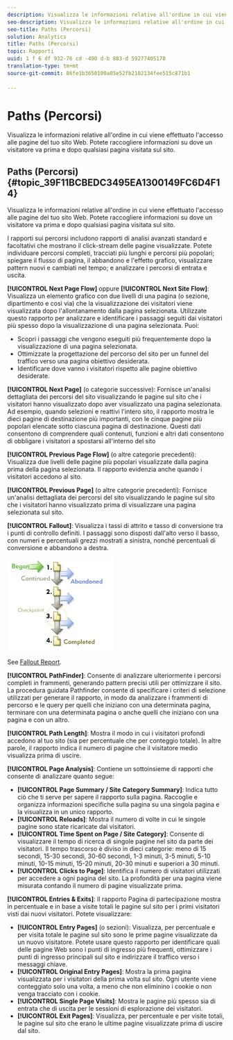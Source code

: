 ```yaml
---
description: Visualizza le informazioni relative all'ordine in cui viene effettuato l'accesso alle pagine del tuo sito Web. Potete raccogliere informazioni su dove un visitatore va prima e dopo qualsiasi pagina visitata sul sito.
seo-description: Visualizza le informazioni relative all'ordine in cui viene effettuato l'accesso alle pagine del tuo sito Web. Potete raccogliere informazioni su dove un visitatore va prima e dopo qualsiasi pagina visitata sul sito.
seo-title: Paths (Percorsi)
solution: Analytics
title: Paths (Percorsi)
topic: Rapporti
uuid: 1 f 6 df 932-76 cd -490 d-b 883-d 59277405178
translation-type: tm+mt
source-git-commit: 86fe1b3650100a05e52fb2102134fee515c871b1

---
```



# Paths (Percorsi)

Visualizza le informazioni relative all'ordine in cui viene effettuato l'accesso alle pagine del tuo sito Web. Potete raccogliere informazioni su dove un visitatore va prima e dopo qualsiasi pagina visitata sul sito.

## Paths (Percorsi){#topic_39F11BCBEDC3495EA1300149FC6D4F14}

Visualizza le informazioni relative all'ordine in cui viene effettuato l'accesso alle pagine del tuo sito Web. Potete raccogliere informazioni su dove un visitatore va prima e dopo qualsiasi pagina visitata sul sito.

I rapporti sui percorsi includono rapporti di analisi avanzati standard e facoltativi che mostrano il click-stream delle pagine visualizzate. Potete individuare percorsi completi, tracciati più lunghi e percorsi più popolari; spiegare il flusso di pagina, il abbandono e l'effetto grafico, visualizzare pattern nuovi e cambiati nel tempo; e analizzare i percorsi di entrata e uscita.

**[!UICONTROL Next Page Flow]** oppure **[!UICONTROL Next Site Flow]**: Visualizza un elemento grafico con due livelli di una pagina (o sezione, dipartimento e così via) che la visualizzazione dei visitatori viene visualizzata dopo l'allontanamento dalla pagina selezionata. Utilizzate questo rapporto per analizzare e identificare i passaggi seguiti dai visitatori più spesso dopo la visualizzazione di una pagina selezionata. Puoi:

* Scopri i passaggi che vengono eseguiti più frequentemente dopo la visualizzazione di una pagina selezionata.
* Ottimizzate la progettazione del percorso del sito per un funnel del traffico verso una pagina obiettivo desiderata.
* Identificare dove vanno i visitatori rispetto alle pagine obiettivo desiderate.

**[!UICONTROL Next Page]** (o categorie successive): Fornisce un'analisi dettagliata dei percorsi del sito visualizzando le pagine sul sito che i visitatori hanno visualizzato dopo aver visualizzato una pagina selezionata. Ad esempio, quando selezioni e reattivi l'intero sito, il rapporto mostra le dieci pagine di destinazione più importanti, con le cinque pagine più popolari elencate sotto ciascuna pagina di destinazione. Questi dati consentono di comprendere quali contenuti, funzioni e altri dati consentono di obbligare i visitatori a spostarsi all'interno del sito

**[!UICONTROL Previous Page Flow]** (o altre categorie precedenti): Visualizza due livelli delle pagine più popolari visualizzate dalla pagina prima della pagina selezionata. Il rapporto evidenzia anche quando i visitatori accedono al sito.

**[!UICONTROL Previous Page]** (o altre categorie precedenti): Fornisce un'analisi dettagliata dei percorsi del sito visualizzando le pagine sul sito che i visitatori hanno visualizzato prima di visualizzare una pagina selezionata sul sito.

**[!UICONTROL Fallout]**: Visualizza i tassi di attrito e tasso di conversione tra i punti di controllo definiti. I passaggi sono disposti dall'alto verso il basso, con numeri e percentuali grezzi mostrati a sinistra, nonché percentuali di conversione e abbandono a destra.

![](assets/fallout_graphic.png)

See [Fallout Report](../../../components/c-variables/dimensionslist/reports-fallout.md#concept_DE1F8040F1B741F087B78568B342EC41).

**[!UICONTROL PathFinder]**: Consente di analizzare ulteriormente i percorsi completi in frammenti, generando pattern precisi utili per ottimizzare il sito. La procedura guidata Pathfinder consente di specificare i criteri di selezione utilizzati per generare il rapporto, in modo da analizzare i frammenti di percorso e le query per quelli che iniziano con una determinata pagina, terminare con una determinata pagina o anche quelli che iniziano con una pagina e con un altro.

**[!UICONTROL Path Length]**: Mostra il modo in cui i visitatori profondi accedono al tuo sito (sia per percentuale che per conteggio totale). In altre parole, il rapporto indica il numero di pagine che il visitatore medio visualizza prima di uscire.

**[!UICONTROL Page Analysis]**: Contiene un sottoinsieme di rapporti che consente di analizzare quanto segue:

* **[!UICONTROL Page Summary / Site Category Summary]**: Indica tutto ciò che ti serve per sapere il rapporto sulla pagina. Raccoglie e organizza informazioni specifiche sulla pagina su una singola pagina e la visualizza in un unico rapporto.
* **[!UICONTROL Reloads]**: Mostra il numero di volte in cui le singole pagine sono state ricaricate dai visitatori.
* **[!UICONTROL Time Spent on Page / Site Category]**: Consente di visualizzare il tempo di ricerca di singole pagine nel sito da parte dei visitatori. Il tempo trascorso è diviso in dieci categorie: meno di 15 secondi, 15-30 secondi, 30-60 secondi, 1-3 minuti, 3-5 minuti, 5-10 minuti, 10-15 minuti, 15-20 minuti, 20-30 minuti e superiori a 30 minuti.
* **[!UICONTROL Clicks to Page]**: Identifica il numero di visitatori utilizzati per accedere a ogni pagina del sito. La profondità per una pagina viene misurata contando il numero di pagine visualizzate prima.

**[!UICONTROL Entries & Exits]**: Il rapporto Pagina di partecipazione mostra in percentuale e in base a visite totali le pagine sul sito per i primi visitatori visti dai nuovi visitatori. Potete visualizzare:

* **[!UICONTROL Entry Pages]** (o sezioni): Visualizza, per percentuale e per visita totale le pagine sul sito sono le prime pagine visualizzate da un nuovo visitatore. Potete usare questo rapporto per identificare quali delle pagine Web sono i punti di ingresso più frequenti, ottimizzare i punti di ingresso principali sul sito e indirizzare il traffico verso i messaggi chiave.
* **[!UICONTROL Original Entry Pages]**: Mostra la prima pagina visualizzata per i visitatori della prima volta sul sito. Ogni utente viene conteggiato solo una volta, a meno che non eliminino i cookie o non venga tracciato con i cookie.
* **[!UICONTROL Single Page Visits]**: Mostra le pagine più spesso sia di entrata che di uscita per le sessioni di esplorazione dei visitatori.
* **[!UICONTROL Exit Pages]**: Visualizza, per percentuale e per visite totali, le pagine sul sito che erano le ultime pagine visualizzate prima di uscire dal sito.


